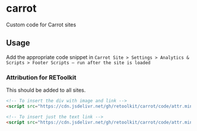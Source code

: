# carrot

Custom code for Carrot sites

## Usage

Add the appropriate code snippet in `Carrot Site > Settings > Analytics & Scripts > Footer Scripts – run after the site is loaded`

### Attribution for REToolkit

This should be added to all sites.

```html
<!-- To insert the div with image and link -->
<script src="https://cdn.jsdelivr.net/gh/retoolkit/carrot/code/attr.min.js" data-option="logo"></script>
```

```html
<!-- To insert just the text link -->
<script src="https://cdn.jsdelivr.net/gh/retoolkit/carrot/code/attr.min.js" data-option="link"></script>
```
